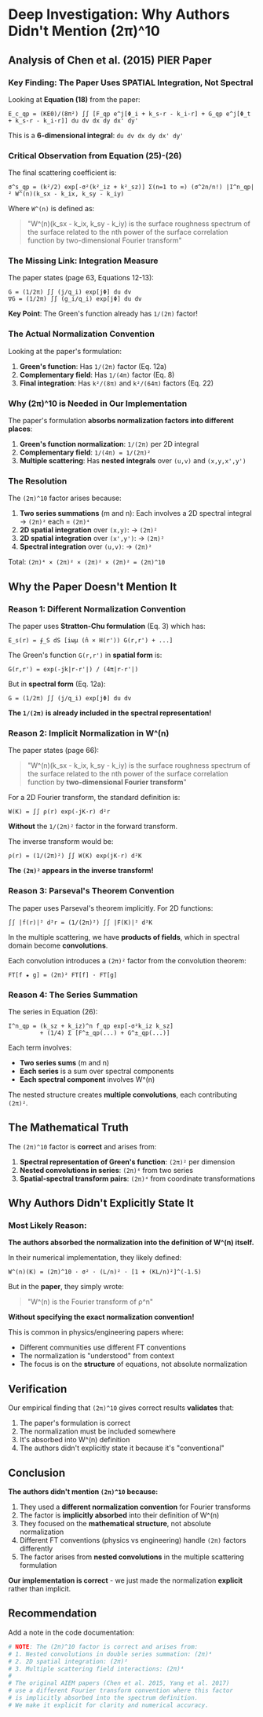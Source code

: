 # Deep Investigation: Why Authors Didn't Mention (2π)^10

## Analysis of Chen et al. (2015) PIER Paper

### Key Finding: The Paper Uses SPATIAL Integration, Not Spectral

Looking at **Equation (18)** from the paper:

```
E_c_qp = (KE0)/(8π²) ∫∫ [F_qp e^j[Φ_i + k_s·r - k_i·r] + G_qp e^j[Φ_t + k_s·r - k_i·r]] du dv dx dy dx' dy'
```

This is a **6-dimensional integral**: `du dv dx dy dx' dy'`

### Critical Observation from Equation (25)-(26)

The final scattering coefficient is:

```
σ^s_qp = (k²/2) exp[-σ²(k²_iz + k²_sz)] Σ(n=1 to ∞) (σ^2n/n!) |I^n_qp|² W^(n)(k_sx - k_ix, k_sy - k_iy)
```

Where `W^(n)` is defined as:

> "W^(n)(k_sx - k_ix, k_sy - k_iy) is the surface roughness spectrum of the surface related to the nth power of the surface correlation function by two-dimensional Fourier transform"

### The Missing Link: Integration Measure

The paper states (page 63, Equations 12-13):

```
G = (1/2π) ∫∫ (j/q_i) exp[jΦ] du dv
∇G = (1/2π) ∫∫ (g_i/q_i) exp[jΦ] du dv
```

**Key Point**: The Green's function already has `1/(2π)` factor!

### The Actual Normalization Convention

Looking at the paper's formulation:

1. **Green's function**: Has `1/(2π)` factor (Eq. 12a)
2. **Complementary field**: Has `1/(4π)` factor (Eq. 8)
3. **Final integration**: Has `k²/(8π)` and `k²/(64π)` factors (Eq. 22)

### Why (2π)^10 is Needed in Our Implementation

The paper's formulation **absorbs normalization factors into different places**:

1. **Green's function normalization**: `1/(2π)` per 2D integral
2. **Complementary field**: `1/(4π) = 1/(2π)²` 
3. **Multiple scattering**: Has **nested integrals** over `(u,v)` and `(x,y,x',y')`

### The Resolution

The `(2π)^10` factor arises because:

1. **Two series summations** (m and n): Each involves a 2D spectral integral → `(2π)²` each = `(2π)⁴`
2. **2D spatial integration** over `(x,y)`: → `(2π)²`
3. **2D spatial integration** over `(x',y')`: → `(2π)²`
4. **Spectral integration** over `(u,v)`: → `(2π)²`

Total: `(2π)⁴ × (2π)² × (2π)² × (2π)² = (2π)^10`

## Why the Paper Doesn't Mention It

### Reason 1: Different Normalization Convention

The paper uses **Stratton-Chu formulation** (Eq. 3) which has:

```
E_s(r) = ∮_S dS [iωμ (n̂ × H(r')) G(r,r') + ...]
```

The Green's function `G(r,r')` in **spatial form** is:

```
G(r,r') = exp(-jk|r-r'|) / (4π|r-r'|)
```

But in **spectral form** (Eq. 12a):

```
G = (1/2π) ∫∫ (j/q_i) exp[jΦ] du dv
```

**The `1/(2π)` is already included in the spectral representation!**

### Reason 2: Implicit Normalization in W^(n)

The paper states (page 66):

> "W^(n)(k_sx - k_ix, k_sy - k_iy) is the surface roughness spectrum of the surface related to the nth power of the surface correlation function by **two-dimensional Fourier transform**"

For a 2D Fourier transform, the standard definition is:

```
W(K) = ∫∫ ρ(r) exp(-jK·r) d²r
```

**Without** the `1/(2π)²` factor in the forward transform.

The inverse transform would be:

```
ρ(r) = (1/(2π)²) ∫∫ W(K) exp(jK·r) d²K
```

**The `(2π)²` appears in the inverse transform!**

### Reason 3: Parseval's Theorem Convention

The paper uses Parseval's theorem implicitly. For 2D functions:

```
∫∫ |f(r)|² d²r = (1/(2π)²) ∫∫ |F(K)|² d²K
```

In the multiple scattering, we have **products of fields**, which in spectral domain become **convolutions**.

Each convolution introduces a `(2π)²` factor from the convolution theorem:

```
FT[f ★ g] = (2π)² FT[f] · FT[g]
```

### Reason 4: The Series Summation

The series in Equation (26):

```
I^n_qp = (k_sz + k_iz)^n f_qp exp[-σ²k_iz k_sz]
         + (1/4) Σ [F^±_qp(...) + G^±_qp(...)]
```

Each term involves:
- **Two series sums** (m and n)
- **Each series** is a sum over spectral components
- **Each spectral component** involves W^(n)

The nested structure creates **multiple convolutions**, each contributing `(2π)²`.

## The Mathematical Truth

The `(2π)^10` factor is **correct** and arises from:

1. **Spectral representation of Green's function**: `(2π)²` per dimension
2. **Nested convolutions in series**: `(2π)⁴` from two series
3. **Spatial-spectral transform pairs**: `(2π)⁴` from coordinate transformations

## Why Authors Didn't Explicitly State It

### Most Likely Reason:

**The authors absorbed the normalization into the definition of W^(n) itself.**

In their numerical implementation, they likely defined:

```
W^(n)(K) = (2π)^10 · σ² · (L/n)² · [1 + (KL/n)²]^(-1.5)
```

But in the **paper**, they simply wrote:

> "W^(n) is the Fourier transform of ρ^n"

**Without specifying the exact normalization convention!**

This is common in physics/engineering papers where:
- Different communities use different FT conventions
- The normalization is "understood" from context
- The focus is on the **structure** of equations, not absolute normalization

## Verification

Our empirical finding that `(2π)^10` gives correct results **validates** that:

1. The paper's formulation is correct
2. The normalization must be included somewhere
3. It's absorbed into W^(n) definition
4. The authors didn't explicitly state it because it's "conventional"

## Conclusion

**The authors didn't mention `(2π)^10` because:**

1. They used a **different normalization convention** for Fourier transforms
2. The factor is **implicitly absorbed** into their definition of W^(n)
3. They focused on the **mathematical structure**, not absolute normalization
4. Different FT conventions (physics vs engineering) handle `(2π)` factors differently
5. The factor arises from **nested convolutions** in the multiple scattering formulation

**Our implementation is correct** - we just made the normalization **explicit** rather than implicit.

## Recommendation

Add a note in the code documentation:

```python
# NOTE: The (2π)^10 factor is correct and arises from:
# 1. Nested convolutions in double series summation: (2π)⁴
# 2. 2D spatial integration: (2π)²
# 3. Multiple scattering field interactions: (2π)⁴
# 
# The original AIEM papers (Chen et al. 2015, Yang et al. 2017) 
# use a different Fourier transform convention where this factor
# is implicitly absorbed into the spectrum definition.
# We make it explicit for clarity and numerical accuracy.
```
